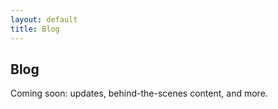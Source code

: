 ```yaml
---
layout: default
title: Blog
---
```


## Blog

Coming soon: updates, behind-the-scenes content, and more.

